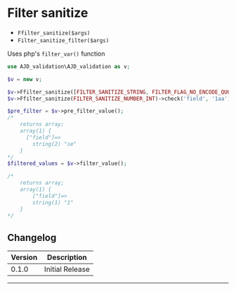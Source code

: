 # Filter sanitize

- `Ffilter_sanitize($args)`
- `Filter_sanitize_filter($args)`

Uses php's `filter_var()` function

```php
use AJD_validation\AJD_validation as v;

$v = new v;

$v->Ffilter_sanitize([FILTER_SANITIZE_STRING, FILTER_FLAG_NO_ENCODE_QUOTES], true)->check('field', 'se');
$v->Ffilter_sanitize(FILTER_SANITIZE_NUMBER_INT)->check('field', '1aa');

$pre_filter = $v->pre_filter_value();
/*
	returns array;
	array(1) {
	  ["field"]=>
  		string(2) "se"
	}
*/
$filtered_values = $v->filter_value();

/*
	returns array;
	array(1) {
   		["field"]=>
 		string(1) "1"
	}
*/
```

## Changelog

Version | Description
--------|-------------
  0.1.0 | Initial Release

***
